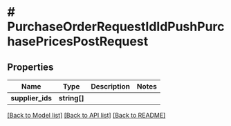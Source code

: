 # # PurchaseOrderRequestIdIdPushPurchasePricesPostRequest

## Properties

Name | Type | Description | Notes
------------ | ------------- | ------------- | -------------
**supplier_ids** | **string[]** |  |

[[Back to Model list]](../../README.md#models) [[Back to API list]](../../README.md#endpoints) [[Back to README]](../../README.md)
